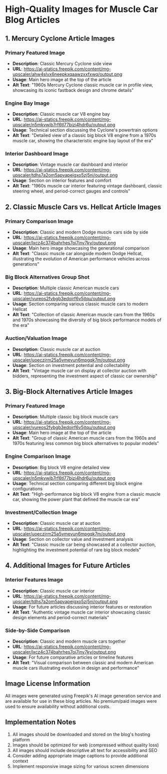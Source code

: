 # High-Quality Images for Muscle Car Blog Articles

## 1. Mercury Cyclone Article Images

### Primary Featured Image
- **Description**: Classic Mercury Cyclone side view
- **URL**: https://ai-statics.freepik.com/content/mg-upscaler/ahw4slvx6neepkxqaawzxxfxwq/output.png
- **Usage**: Main hero image at the top of the article
- **Alt Text**: "1960s Mercury Cyclone classic muscle car in profile view, showcasing its iconic fastback design and chrome details"

### Engine Bay Image
- **Description**: Classic muscle car V8 engine bay
- **URL**: https://ai-statics.freepik.com/content/mg-upscaler/n5mkvwib7rf6tl77bizi4hdr6u/output.png
- **Usage**: Technical section discussing the Cyclone's powertrain options
- **Alt Text**: "Detailed view of a classic big block V8 engine from a 1970s muscle car, showing the characteristic engine bay layout of the era"

### Interior Dashboard Image
- **Description**: Vintage muscle car dashboard and interior
- **URL**: https://ai-statics.freepik.com/content/mg-upscaler/tdhs7a2om5apvapeigxo5zj5ni/output.png
- **Usage**: Section on interior features and comfort
- **Alt Text**: "1960s muscle car interior featuring vintage dashboard, classic steering wheel, and period-correct gauges and controls"

## 2. Classic Muscle Cars vs. Hellcat Article Images

### Primary Comparison Image
- **Description**: Classic and modern Dodge muscle cars side by side
- **URL**: https://ai-statics.freepik.com/content/mg-upscaler/lxcz4c374bahrhes7oi7inv7ky/output.png
- **Usage**: Main hero image showcasing the generational comparison
- **Alt Text**: "Classic muscle car alongside modern Dodge Hellcat, illustrating the evolution of American performance vehicles across generations"

### Big Block Alternatives Group Shot
- **Description**: Multiple classic American muscle cars
- **URL**: https://ai-statics.freepik.com/content/mg-upscaler/vureos2fvbgb3edoirf6v5jtqu/output.png
- **Usage**: Section comparing various classic muscle cars to modern Hellcat
- **Alt Text**: "Collection of classic American muscle cars from the 1960s and 1970s showcasing the diversity of big block performance models of the era"

### Auction/Valuation Image
- **Description**: Classic muscle car at auction
- **URL**: https://ai-statics.freepik.com/content/mg-upscaler/uoeczirm25a5vmevun6mpgqk7m/output.png
- **Usage**: Section on investment potential and collectability
- **Alt Text**: "Vintage muscle car on display at collector auction with bidders, representing the investment aspect of classic car ownership"

## 3. Big-Block Alternatives Article Images

### Primary Featured Image
- **Description**: Multiple classic big block muscle cars
- **URL**: https://ai-statics.freepik.com/content/mg-upscaler/vureos2fvbgb3edoirf6v5jtqu/output.png
- **Usage**: Main hero image at the top of the article
- **Alt Text**: "Group of classic American muscle cars from the 1960s and 1970s featuring less common big block alternatives to popular models"

### Engine Comparison Image
- **Description**: Big block V8 engine detailed view
- **URL**: https://ai-statics.freepik.com/content/mg-upscaler/n5mkvwib7rf6tl77bizi4hdr6u/output.png
- **Usage**: Technical section comparing different big block engine configurations
- **Alt Text**: "High-performance big block V8 engine from a classic muscle car, showing the power plant that defined the muscle car era"

### Investment/Collection Image
- **Description**: Classic muscle car at auction
- **URL**: https://ai-statics.freepik.com/content/mg-upscaler/uoeczirm25a5vmevun6mpgqk7m/output.png
- **Usage**: Section on collector value and investment analysis
- **Alt Text**: "Classic muscle car being showcased at a collector auction, highlighting the investment potential of rare big block models"

## 4. Additional Images for Future Articles

### Interior Features Image
- **Description**: Classic muscle car interior
- **URL**: https://ai-statics.freepik.com/content/mg-upscaler/tdhs7a2om5apvapeigxo5zj5ni/output.png
- **Usage**: For future articles discussing interior features or restoration
- **Alt Text**: "Authentic vintage muscle car interior showcasing classic design elements and period-correct materials"

### Side-by-Side Comparison
- **Description**: Classic and modern muscle cars together
- **URL**: https://ai-statics.freepik.com/content/mg-upscaler/lxcz4c374bahrhes7oi7inv7ky/output.png
- **Usage**: For future comparative articles or timeline features
- **Alt Text**: "Visual comparison between classic and modern American muscle cars illustrating evolution in design and performance"

## Image License Information
All images were generated using Freepik's AI image generation service and are available for use in these blog articles. No premium/paid images were used to ensure availability without additional costs.

## Implementation Notes
1. All images should be downloaded and stored on the blog's hosting platform
2. Images should be optimized for web (compressed without quality loss)
3. All images should include descriptive alt text for accessibility and SEO
4. Consider adding appropriate image captions to provide additional context
5. Implement responsive image sizing for various screen dimensions